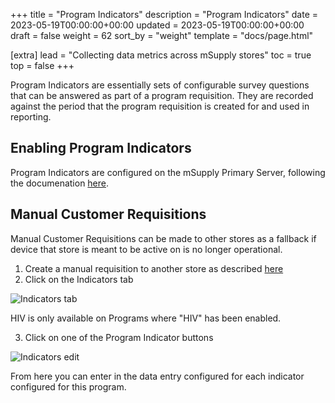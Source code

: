 +++
title = "Program Indicators"
description = "Program Indicators"
date = 2023-05-19T00:00:00+00:00
updated = 2023-05-19T00:00:00+00:00
draft = false
weight = 62
sort_by = "weight"
template = "docs/page.html"

[extra]
lead = "Collecting data metrics across mSupply stores"
toc = true
top = false
+++

Program Indicators are essentially sets of configurable survey questions that can be answered as part of a program requisition. They are recorded against the period that the program requisition is created for and used in reporting.

## Enabling Program Indicators

Program Indicators are configured on the mSupply Primary Server, following the documenation [here](https://docs.msupply.org.nz/items:programs#adding_indicators_to_a_program).

## Manual Customer Requisitions

Manual Customer Requisitions can be made to other stores as a fallback if device that store is meant to be active on is no longer operational.

1. Create a manual requisition to another store as described [here](/docs/distribution/requisitions/#manual-requisition)
2. Click on the Indicators tab

![Indicators tab](/docs/programs/images/indicators.png)

<div class='note'>
HIV is only available on Programs where "HIV" has been enabled.
</div>

3. Click on one of the Program Indicator buttons

![Indicators edit](/docs/programs/images/indicators_edit.png)

From here you can enter in the data entry configured for each indicator configured for this program.
